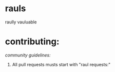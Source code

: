 # rauls
raully vauluable

# contributing:
*community guidelines:*
1. All pull requests musts start with "raul requests:"
